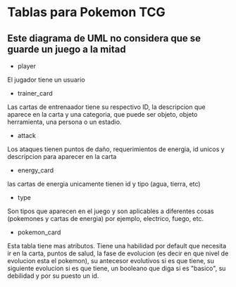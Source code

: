 
# Tablas para Pokemon TCG


## Este diagrama de UML no considera que se guarde un juego a la mitad

- player

El jugador tiene un usuario

- trainer_card

Las cartas de entrenaador tiene su respectivo ID, la descripcion que aparece en la carta y una categoria, que puede ser objeto, objeto herramienta, una persona o un estadio.

- attack

Los ataques tienen puntos de daño, requerimientos de energia, id unicos y descripcion para aparecer en la carta

- energy_card

las cartas de energia unicamente tienen id y tipo (agua, tierra, etc)

- type

Son tipos que aparecen en el juego y son aplicables a diferentes cosas (pokemones y cartas de energia) por ejemplo, electrico, fuego, etc.

- pokemon_card

Esta tabla tiene mas atributos. Tiene una habilidad por default que necesita ir en la carta, puntos de salud, la fase de evolucion (es decir en que nivel de evolucion esta el pokemon), su antecesor evolutivos si es que tiene, su siguiente evolucion si es que tiene, un booleano que diga si es "basico", su debilidad y por su puesto un id.